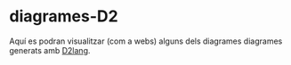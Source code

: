 # diagrames-D2
Aquí es podran visualitzar (com a webs) alguns dels diagrames diagrames generats amb [D2lang](https://d2lang.com/).
